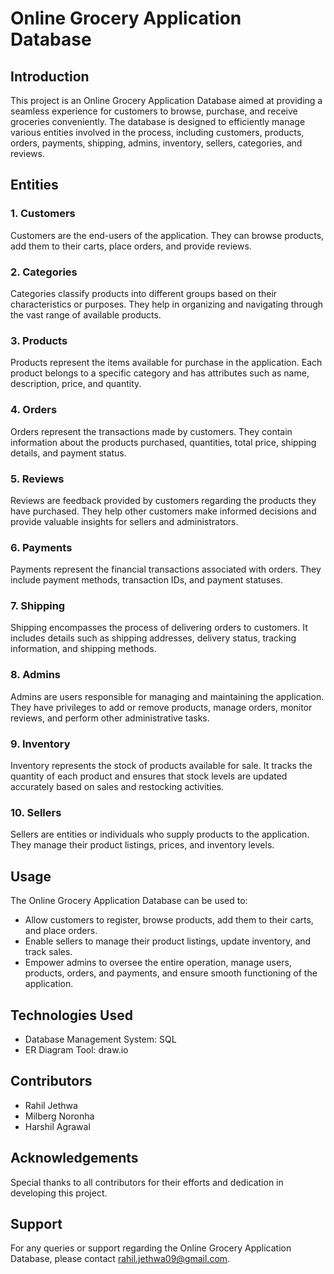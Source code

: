 # Online Grocery Application Database

## Introduction
This project is an Online Grocery Application Database aimed at providing a seamless experience for customers to browse, purchase, and receive groceries conveniently. The database is designed to efficiently manage various entities involved in the process, including customers, products, orders, payments, shipping, admins, inventory, sellers, categories, and reviews.

## Entities

### 1. Customers
Customers are the end-users of the application. They can browse products, add them to their carts, place orders, and provide reviews.

### 2. Categories
Categories classify products into different groups based on their characteristics or purposes. They help in organizing and navigating through the vast range of available products.

### 3. Products
Products represent the items available for purchase in the application. Each product belongs to a specific category and has attributes such as name, description, price, and quantity.

### 4. Orders
Orders represent the transactions made by customers. They contain information about the products purchased, quantities, total price, shipping details, and payment status.

### 5. Reviews
Reviews are feedback provided by customers regarding the products they have purchased. They help other customers make informed decisions and provide valuable insights for sellers and administrators.

### 6. Payments
Payments represent the financial transactions associated with orders. They include payment methods, transaction IDs, and payment statuses.

### 7. Shipping
Shipping encompasses the process of delivering orders to customers. It includes details such as shipping addresses, delivery status, tracking information, and shipping methods.

### 8. Admins
Admins are users responsible for managing and maintaining the application. They have privileges to add or remove products, manage orders, monitor reviews, and perform other administrative tasks.

### 9. Inventory
Inventory represents the stock of products available for sale. It tracks the quantity of each product and ensures that stock levels are updated accurately based on sales and restocking activities.

### 10. Sellers
Sellers are entities or individuals who supply products to the application. They manage their product listings, prices, and inventory levels. 

## Usage
The Online Grocery Application Database can be used to:
- Allow customers to register, browse products, add them to their carts, and place orders.
- Enable sellers to manage their product listings, update inventory, and track sales.
- Empower admins to oversee the entire operation, manage users, products, orders, and payments, and ensure smooth functioning of the application.

## Technologies Used
- Database Management System: SQL
- ER Diagram Tool: draw.io

## Contributors
- Rahil Jethwa
- Milberg Noronha
- Harshil Agrawal

## Acknowledgements
Special thanks to all contributors for their efforts and dedication in developing this project.

## Support
For any queries or support regarding the Online Grocery Application Database, please contact rahil.jethwa09@gmail.com.
